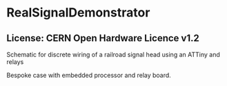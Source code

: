 # RealSignalDemonstrator
## License: CERN Open Hardware Licence v1.2


Schematic for discrete wiring of a railroad signal head using an ATTiny and relays

Bespoke case with embedded processor and relay board.




